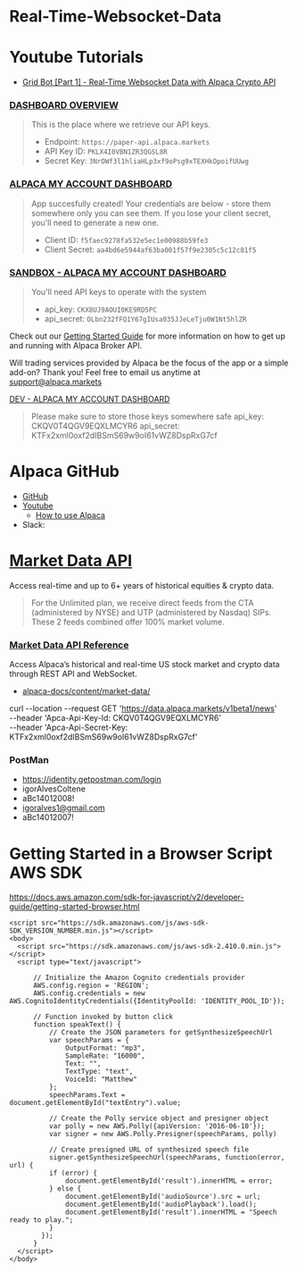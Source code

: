 # Real-Time-Websocket-Data

# Youtube Tutorials
- [Grid Bot [Part 1] - Real-Time Websocket Data with Alpaca Crypto API](https://www.youtube.com/watch?v=6U6NhKAbO5Y&t=25s)

### [DASHBOARD OVERVIEW](https://app.alpaca.markets/paper/dashboard/overview)
> This is the place where we retrieve our API keys.
> - Endpoint: `https://paper-api.alpaca.markets`
> - API Key ID: `PKLX4I0VBN1ZR3QGSL8R`
> - Secret Key: `3NrOWf3l1hliaHLp3xf9oPsg9xTEXHkOpoifUUwg`
### [ALPACA MY ACCOUNT DASHBOARD](https://app.alpaca.markets/brokerage/apps/manage)
>App succesfully created! Your credentials are below - store them somewhere only you can see them. If you lose your client secret, you'll need to generate a new one.
> - Client ID:
`f5faec9278fa532e5ec1e00988b59fe3`
> - Client Secret:
`aa4bd6e5944af63ba001f57f9e2305c5c12c81f5`

### [SANDBOX - ALPACA MY ACCOUNT DASHBOARD](https://broker-app.alpaca.markets/onboarding)
> You'll need API keys to operate with the system 
> - api_key: `CKX8UJ9AOUI0KE9RD5PC`
> - api_secret: `OLbn232fFQ1Y67gIUsa035JJeLeTju0W1Nt5hlZR`

Check out our
[Getting Started Guide](https://alpaca.markets/docs/broker/)
for more information on how to get up and running with Alpaca Broker API.

Will trading services provided by Alpaca be the focus of the app or a simple add-on?
Thank you!
Feel free to email us anytime at
support@alpaca.markets

[DEV - ALPACA MY ACCOUNT DASHBOARD](https://broker-app.alpaca.markets/dev)
>Please make sure to store those keys somewhere safe
api_key: CKQV0T4QGV9EQXLMCYR6
api_secret: KTFx2xml0oxf2dIBSmS69w9oI61vWZ8DspRxG7cf

# Alpaca GitHub
- [GitHub](https://github.com/alpacahq/)
- [Youtube](https://www.youtube.com/channel/UC_QGP6WixhTPGyypS4XuTmA)
  - [How to use Alpaca](https://www.youtube.com/watch?v=W6fVqbntvnI&list=PLfVbHYUC5FiJtW331vdY_6upmjIQxMhwu&index=1)
- Slack: 



# [Market Data API](https://alpaca.markets/docs/market-data/)
Access real-time and up to 6+ years of historical equities & crypto data.
> For the Unlimited plan, we receive direct feeds from the CTA (administered by NYSE) and UTP (administered by Nasdaq) SIPs. These 2 feeds combined offer 100% market volume.

### [Market Data API Reference](https://alpaca.markets/docs/api-references/market-data-api/)
Access Alpaca’s historical and real-time US stock market and crypto data through REST API and WebSocket.
- [alpaca-docs/content/market-data/](https://github.com/alpacahq/alpaca-docs/tree/master/content/market-data)



curl --location --request GET 'https://data.alpaca.markets/v1beta1/news' \
--header 'Apca-Api-Key-Id: CKQV0T4QGV9EQXLMCYR6' \
--header 'Apca-Api-Secret-Key: KTFx2xml0oxf2dIBSmS69w9oI61vWZ8DspRxG7cf'


### PostMan  
- https://identity.getpostman.com/login  
- igorAlvesColtene  
- aBc14012008!  
- igoralves1@gmail.com  
- aBc14012007!  

# Getting Started in a Browser Script AWS SDK
https://docs.aws.amazon.com/sdk-for-javascript/v2/developer-guide/getting-started-browser.html
```
<script src="https://sdk.amazonaws.com/js/aws-sdk-SDK_VERSION_NUMBER.min.js"></script>
<body>
  <script src="https://sdk.amazonaws.com/js/aws-sdk-2.410.0.min.js"></script>
  <script type="text/javascript">

      // Initialize the Amazon Cognito credentials provider
      AWS.config.region = 'REGION';
      AWS.config.credentials = new AWS.CognitoIdentityCredentials({IdentityPoolId: 'IDENTITY_POOL_ID'});

      // Function invoked by button click
      function speakText() {
          // Create the JSON parameters for getSynthesizeSpeechUrl
          var speechParams = {
              OutputFormat: "mp3",
              SampleRate: "16000",
              Text: "",
              TextType: "text",
              VoiceId: "Matthew"
          };
          speechParams.Text = document.getElementById("textEntry").value;

          // Create the Polly service object and presigner object
          var polly = new AWS.Polly({apiVersion: '2016-06-10'});
          var signer = new AWS.Polly.Presigner(speechParams, polly)

          // Create presigned URL of synthesized speech file
          signer.getSynthesizeSpeechUrl(speechParams, function(error, url) {
          if (error) {
              document.getElementById('result').innerHTML = error;
          } else {
              document.getElementById('audioSource').src = url;
              document.getElementById('audioPlayback').load();
              document.getElementById('result').innerHTML = "Speech ready to play.";
          }
        });
      }
  </script>
</body>
```